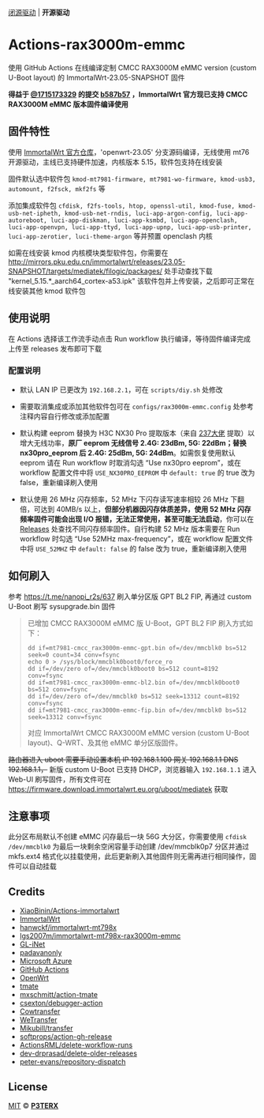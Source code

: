 [闭源驱动](README.md) | **开源驱动**

# Actions-rax3000m-emmc
使用 GitHub Actions 在线编译定制 CMCC RAX3000M eMMC version (custom U-Boot layout) 的 ImmortalWrt-23.05-SNAPSHOT 固件

**得益于 [@1715173329](https://github.com/1715173329) 的提交 [b587b57](https://github.com/immortalwrt/immortalwrt/commit/b587b57d8f1a33925e473af38bc4c17f80af0417) ，ImmortalWrt 官方现已支持 CMCC RAX3000M eMMC 版本固件编译使用**

## 固件特性
使用 [ImmortalWrt 官方仓库](https://github.com/immortalwrt/immortalwrt/tree/openwrt-23.05)，'openwrt-23.05' 分支源码编译，无线使用 mt76 开源驱动，主线已支持硬件加速，内核版本 5.15，软件包支持在线安装

固件默认选中软件包
`kmod-mt7981-firmware, mt7981-wo-firmware, kmod-usb3, automount, f2fsck, mkf2fs` 等

添加集成软件包
`cfdisk, f2fs-tools, htop, openssl-util, kmod-fuse, kmod-usb-net-ipheth, kmod-usb-net-rndis, luci-app-argon-config, luci-app-autoreboot, luci-app-diskman, luci-app-ksmbd, luci-app-openclash, luci-app-openvpn, luci-app-ttyd, luci-app-upnp, luci-app-usb-printer, luci-app-zerotier, luci-theme-argon`
等并预置 openclash 内核

如需在线安装 kmod 内核模块类型软件包，你需要在 http://mirrors.pku.edu.cn/immortalwrt/releases/23.05-SNAPSHOT/targets/mediatek/filogic/packages/ 处手动查找下载 "kernel_5.15.\*_aarch64_cortex-a53.ipk" 该软件包并上传安装，之后即可正常在线安装其他 kmod 软件包

## 使用说明
在 Actions 选择该工作流手动点击 Run workflow 执行编译，等待固件编译完成上传至 releases 发布即可下载

### 配置说明
- 默认 LAN IP 已更改为 `192.168.2.1`，可在 `scripts/diy.sh` 处修改

- 需要取消集成或添加其他软件包可在 `configs/rax3000m-emmc.config` 处参考注释内容自行修改或添加配置

- 默认构建 eeprom 替换为 H3C NX30 Pro 提取版本（来自 [237大佬](https://www.right.com.cn/forum/?364126) 提取）以增大无线功率，**原厂 eeprom 无线信号 2.4G: 23dBm, 5G: 22dBm；替换 nx30pro_eeprom 后 2.4G: 25dBm, 5G: 24dBm**。如需恢复使用默认 eeprom 请在 Run workflow 时取消勾选 “Use nx30pro eeprom”，或在 workflow 配置文件中将 `USE_NX30PRO_EEPROM` 中 `default: true` 的 true 改为 false，重新编译刷入使用

- 默认使用 26 MHz 闪存频率，52 MHz 下闪存读写速率相较 26 MHz 下翻倍，可达到 40MB/s 以上，**但部分机器因闪存体质差异，使用 52 MHz 闪存频率固件可能会出现 I/O 报错，无法正常使用，甚至可能无法启动**，你可以在 [Releases](https://github.com/AngelaCooljx/Actions-rax3000m-emmc/releases) 处查找不同闪存频率固件。自行构建 52 MHz 版本需要在 Run workflow 时勾选 “Use 52MHz max-frequency”，或在 workflow 配置文件中将 `USE_52MHZ` 中 `default: false` 的 false 改为 true，重新编译刷入使用

## 如何刷入
参考 https://t.me/nanopi_r2s/637 刷入单分区版 GPT BL2 FIP, 再通过 custom U-Boot 刷写 sysupgrade.bin 固件
> 已增加 CMCC RAX3000M eMMC 版 U-Boot，GPT BL2 FIP 刷入方式如下：
> ```
> dd if=mt7981-cmcc_rax3000m-emmc-gpt.bin of=/dev/mmcblk0 bs=512 seek=0 count=34 conv=fsync
> echo 0 > /sys/block/mmcblk0boot0/force_ro
> dd if=/dev/zero of=/dev/mmcblk0boot0 bs=512 count=8192 conv=fsync
> dd if=mt7981-cmcc_rax3000m-emmc-bl2.bin of=/dev/mmcblk0boot0 bs=512 conv=fsync
> dd if=/dev/zero of=/dev/mmcblk0 bs=512 seek=13312 count=8192 conv=fsync
> dd if=mt7981-cmcc_rax3000m-emmc-fip.bin of=/dev/mmcblk0 bs=512 seek=13312 conv=fsync
> ```
> 对应 ImmortalWrt CMCC RAX3000M eMMC version (custom U-Boot layout)、Q-WRT、及其他 eMMC 单分区版固件。

~~路由器进入 uboot 需要手动设置本机 IP 192.168.1.100 网关 192.168.1.1 DNS 192.168.1.1，~~ 新版 custom U-Boot 已支持 DHCP，浏览器输入 `192.168.1.1` 进入 Web-UI 刷写固件，所有文件可在 https://firmware.download.immortalwrt.eu.org/uboot/mediatek 获取

## 注意事项
此分区布局默认不创建 eMMC 闪存最后一块 56G 大分区，你需要使用 `cfdisk /dev/mmcblk0` 为最后一块剩余空闲容量手动创建 /dev/mmcblk0p7 分区并通过 mkfs.ext4 格式化以挂载使用，此后更新刷入其他固件则无需再进行相同操作，固件可以自动挂载

## Credits
- [XiaoBinin/Actions-immortalwrt](https://github.com/XiaoBinin/Actions-immortalwrt)
- [ImmortalWrt](https://github.com/immortalwrt/immortalwrt)
- [hanwckf/immortalwrt-mt798x](https://github.com/hanwckf/immortalwrt-mt798x)
- [lgs2007m/immortalwrt-mt798x-rax3000m-emmc](https://github.com/lgs2007m/immortalwrt-mt798x-rax3000m-emmc)
- [GL-iNet](https://github.com/gl-inet)
- [padavanonly](https://github.com/padavanonly)
- [Microsoft Azure](https://azure.microsoft.com)
- [GitHub Actions](https://github.com/features/actions)
- [OpenWrt](https://github.com/openwrt/openwrt)
- [tmate](https://github.com/tmate-io/tmate)
- [mxschmitt/action-tmate](https://github.com/mxschmitt/action-tmate)
- [csexton/debugger-action](https://github.com/csexton/debugger-action)
- [Cowtransfer](https://cowtransfer.com)
- [WeTransfer](https://wetransfer.com/)
- [Mikubill/transfer](https://github.com/Mikubill/transfer)
- [softprops/action-gh-release](https://github.com/softprops/action-gh-release)
- [ActionsRML/delete-workflow-runs](https://github.com/ActionsRML/delete-workflow-runs)
- [dev-drprasad/delete-older-releases](https://github.com/dev-drprasad/delete-older-releases)
- [peter-evans/repository-dispatch](https://github.com/peter-evans/repository-dispatch)

## License

[MIT](https://github.com/P3TERX/Actions-OpenWrt/blob/main/LICENSE) © [**P3TERX**](https://p3terx.com)
